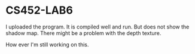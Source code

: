 CS452-LAB6
==========
I uploaded the program. It is compiled well and run. But does not show the shadow map.
There might be a problem with the depth texture.

How ever I'm still working on this.


